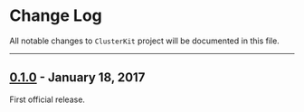 # Change Log
All notable changes to `ClusterKit` project will be documented in this file.

--- 

## [0.1.0](https://github.com/hulab/ClusterKit/releases/tag/0.1.0) - January 18, 2017

First official release.
